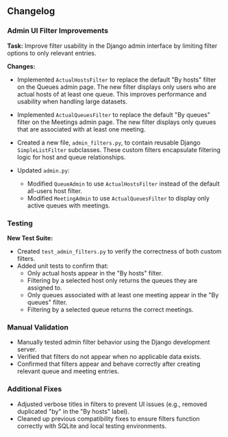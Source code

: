 ## Changelog

### Admin UI Filter Improvements

**Task:** Improve filter usability in the Django admin interface by limiting filter options to only relevant entries.

**Changes:**

- Implemented `ActualHostsFilter` to replace the default "By hosts" filter on the Queues admin page. The new filter displays only users who are actual hosts of at least one queue. This improves performance and usability when handling large datasets.

- Implemented `ActualQueuesFilter` to replace the default "By queues" filter on the Meetings admin page. The new filter displays only queues that are associated with at least one meeting.

- Created a new file, `admin_filters.py`, to contain reusable Django `SimpleListFilter` subclasses. These custom filters encapsulate filtering logic for host and queue relationships.

- Updated `admin.py`:
  - Modified `QueueAdmin` to use `ActualHostsFilter` instead of the default all-users host filter.
  - Modified `MeetingAdmin` to use `ActualQueuesFilter` to display only active queues with meetings.

### Testing

**New Test Suite:**

- Created `test_admin_filters.py` to verify the correctness of both custom filters.
- Added unit tests to confirm that:
  - Only actual hosts appear in the "By hosts" filter.
  - Filtering by a selected host only returns the queues they are assigned to.
  - Only queues associated with at least one meeting appear in the "By queues" filter.
  - Filtering by a selected queue returns the correct meetings.

### Manual Validation

- Manually tested admin filter behavior using the Django development server.
- Verified that filters do not appear when no applicable data exists.
- Confirmed that filters appear and behave correctly after creating relevant queue and meeting entries.

### Additional Fixes

- Adjusted verbose titles in filters to prevent UI issues (e.g., removed duplicated "by" in the "By hosts" label).
- Cleaned up previous compatibility fixes to ensure filters function correctly with SQLite and local testing environments.
